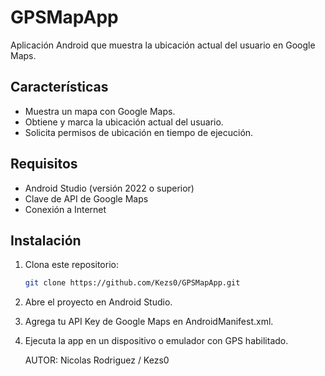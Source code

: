 # GPSMapApp 

Aplicación Android que muestra la ubicación actual del usuario en Google Maps.

## Características
- Muestra un mapa con Google Maps.
- Obtiene y marca la ubicación actual del usuario.
- Solicita permisos de ubicación en tiempo de ejecución.

## Requisitos
- Android Studio (versión 2022 o superior)
- Clave de API de Google Maps
- Conexión a Internet

## Instalación
1. Clona este repositorio:
   ```bash
   git clone https://github.com/Kezs0/GPSMapApp.git
2. Abre el proyecto en Android Studio.
3. Agrega tu API Key de Google Maps en AndroidManifest.xml.
4. Ejecuta la app en un dispositivo o emulador con GPS habilitado.

   AUTOR: Nicolas Rodriguez / Kezs0
